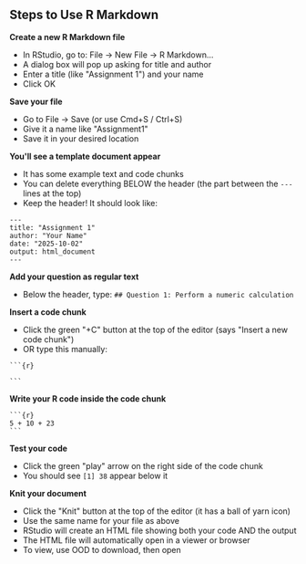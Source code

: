 
## Steps to Use R Markdown

**Create a new R Markdown file**
   - In RStudio, go to: File → New File → R Markdown...
   - A dialog box will pop up asking for title and author
   - Enter a title (like "Assignment 1") and your name
   - Click OK

**Save your file**
   - Go to File → Save (or use Cmd+S / Ctrl+S)
   - Give it a name like "Assignment1"
   - Save it in your desired location

**You'll see a template document appear**
   - It has some example text and code chunks
   - You can delete everything BELOW the header (the part between the `---` lines at the top)
   - Keep the header! It should look like:
   ```
   ---
   title: "Assignment 1"
   author: "Your Name"
   date: "2025-10-02"
   output: html_document
   ---
   ```

**Add your question as regular text**
   - Below the header, type: `## Question 1: Perform a numeric calculation`

**Insert a code chunk**
   - Click the green "+C" button at the top of the editor (says "Insert a new code chunk")
   - OR type this manually:
   ````
   ```{r}
   
   ```
   ````

**Write your R code inside the code chunk**
   ````
   ```{r}
   5 + 10 + 23
   ```
   ````

**Test your code**
   - Click the green "play" arrow on the right side of the code chunk
   - You should see `[1] 38` appear below it

**Knit your document**
   - Click the "Knit" button at the top of the editor (it has a ball of yarn icon)
   - Use the same name for your file as above
   - RStudio will create an HTML file showing both your code AND the output
   - The HTML file will automatically open in a viewer or browser
   - To view, use OOD to download, then open
```
